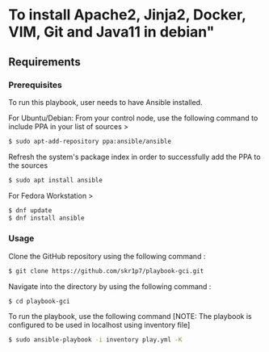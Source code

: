 # To install Apache2, Jinja2, Docker, VIM, Git and Java11 in debian"

## Requirements

### Prerequisites 

To run this playbook, user needs to have Ansible installed.

For Ubuntu/Debian:
From your control node, use the following command to include PPA in your list of sources >

```bash
$ sudo apt-add-repository ppa:ansible/ansible
```
Refresh the system's package index in order to successfully add the PPA to the sources

```bash
$ sudo apt install ansible
``` 

For Fedora Workstation >

```bash
$ dnf update
$ dnf install ansible
```

### Usage

Clone the GitHub repository using the following command :

```bash
$ git clone https://github.com/skr1p7/playbook-gci.git
```

Navigate into the directory by using the following command :
```bash
$ cd playbook-gci
```

To run the playbook, use the following command 
[NOTE: The playbook is configured to be used in localhost using inventory file]

```bash
$ sudo ansible-playbook -i inventory play.yml -K
```
